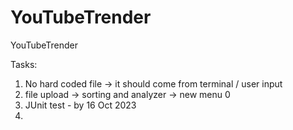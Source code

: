 # YouTubeTrender
YouTubeTrender


Tasks:
1. No hard coded file -> it should come from terminal / user input
2. file upload -> sorting and analyzer  -> new menu 0 
2. JUnit test - by 16 Oct 2023 
3. 

